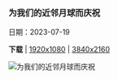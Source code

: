 ### 为我们的近邻月球而庆祝

日期：2023-07-19

**下载**  |  [1920x1080](https://cn.bing.com/th?id=OHR.MoonDayArtemis_ZH-CN8743374853_1920x1080.jpg)  |  [3840x2160](https://cn.bing.com/th?id=OHR.MoonDayArtemis_ZH-CN8743374853_UHD.jpg)

![为我们的近邻月球而庆祝](https://cn.bing.com/th?id=OHR.MoonDayArtemis_ZH-CN8743374853_1920x1080.jpg "从美国宇航局猎户座飞船上看到的月球 (© NASA)")

